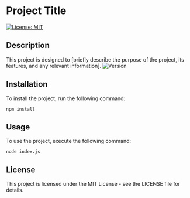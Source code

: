 # Project Title 
[![License: MIT](https://img.shields.io/badge/License-MIT-yellow.svg)](LICENSE)  <!-- Badge for license -->


## Description
This project is designed to [briefly describe the purpose of the project, its features, and any relevant information]. 
![Version](https://img.shields.io/badge/version-1.0.0-blue.svg)  <!-- Badge for version -->


## Installation
To install the project, run the following command:
```
npm install
```

## Usage
To use the project, execute the following command:
```
node index.js
```

## License
This project is licensed under the MIT License - see the LICENSE file for details.
